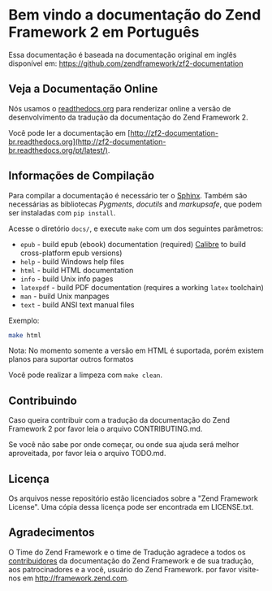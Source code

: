# Bem vindo a documentação do Zend Framework 2 em Português

Essa documentação é baseada na documentação original em inglês disponível em:
https://github.com/zendframework/zf2-documentation


## Veja a Documentação Online

Nós usamos o [readthedocs.org](http://readthedocs.org/) para renderizar online
a versão de desenvolvimento da tradução da documentação do Zend Framework 2.

Você pode ler a documentação em  [http://zf2-documentation-br.readthedocs.org](http://zf2-documentation-br.readthedocs.org/pt/latest/).

## Informações de Compilação

Para compilar a documentação é necessário ter o [Sphinx](http://sphinx-doc.org/). 
Também são necessárias as bibliotecas _Pygments_, _docutils_ and _markupsafe_, 
que podem ser instaladas com `pip install`.

Acesse o diretório `docs/`, e execute `make` com um dos seguintes parâmetros:

- `epub` - build epub (ebook) documentation (required)
  [Calibre](http://calibre-ebook.com/) to build cross-platform epub versions)
- `help` - build Windows help files
- `html` - build HTML documentation
- `info` - build Unix info pages
- `latexpdf` - build PDF documentation (requires a working `latex` toolchain)
- `man` - build Unix manpages
- `text` - build ANSI text manual files

Exemplo:

```sh
make html
```

Nota: No momento somente a versão em HTML é suportada, porém existem planos para
suportar outros formatos

Você pode realizar a limpeza com `make clean`.

## Contribuindo

Caso queira contribuir com a tradução da documentação do Zend Framework 2 por favor
leia o arquivo CONTRIBUTING.md.

Se você não sabe por onde começar, ou onde sua ajuda será melhor aproveitada, por
favor leia o arquivo TODO.md.

## Licença

Os arquivos nesse repositório estão licenciados sobre a "Zend Framework License".
Uma cópia dessa licença pode ser encontrada em LICENSE.txt.

## Agradecimentos

O Time do Zend Framework e o time de Tradução agradece a todos os
[contribuidores](https://github.com/zendframework/zf2-documentation/contributors) 
da documentação do Zend Framework e de sua tradução, aos patrocinadores e a você,
usuário do Zend Framework. por favor visite-nos em http://framework.zend.com.

